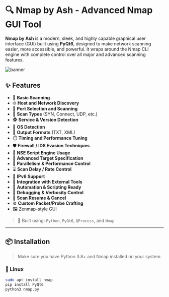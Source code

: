 # 🔍 Nmap by Ash - Advanced Nmap GUI Tool

**Nmap by Ash** is a modern, sleek, and highly capable graphical user interface (GUI) built using **PyQt6**, designed to make network scanning easier, more accessible, and powerful. It wraps around the Nmap CLI engine with complete control over all major and advanced scanning features.

![banner](https://i.ibb.co/cKLh70bW/e3f14046-8b6f-4efa-987d-2b9f1fb4c3eb.png) <!-- Replace with your banner path -->

## ✨ Features

- 📡 **Basic Scanning**
- 🌐 **Host and Network Discovery**
- 🔌 **Port Selection and Scanning**
- 🧪 **Scan Types** (SYN, Connect, UDP, etc.)
- 🕵️ **Service & Version Detection**
- 🧠 **OS Detection**
- 📁 **Output Formats** (TXT, XML)
- ⏱️ **Timing and Performance Tuning**
- 🛡️ **Firewall / IDS Evasion Techniques**
- 📜 **NSE Script Engine Usage**
- 🎯 **Advanced Target Specification**
- 🚀 **Parallelism & Performance Control**
- ⌛ **Scan Delay / Rate Control**
- 🔗 **IPv6 Support**
- 🧩 **Integration with External Tools**
- 🤖 **Automation & Scripting Ready**
- 🐞 **Debugging & Verbosity Control**
- 🔄 **Scan Resume & Cancel**
- ⚙️ **Custom Packet/Probe Crafting**
- 🖼️ Zenmap-style GUI

> 🔧 Built using: `Python`, `PyQt6`, `QProcess`, and `Nmap`

---

## 📦 Installation

> Make sure you have Python 3.8+ and Nmap installed on your system.

### 🐧 Linux

```bash
sudo apt install nmap
pip install PyQt6
python3 nmap.py
